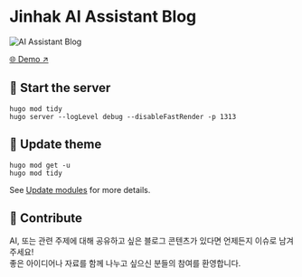 # Jinhak AI Assistant Blog

![AI Assistant Blog](https://img.shields.io/badge/Hugo-Hextra-blue?style=for-the-badge&logo=hugo)

[🌐 Demo ↗](https://watchstep.github.io/ai-assitant-blog/)

## 🚀 Start the server

```
hugo mod tidy
hugo server --logLevel debug --disableFastRender -p 1313
```

## 🔧 Update theme

```shell
hugo mod get -u
hugo mod tidy
```

See [Update modules](https://gohugo.io/hugo-modules/use-modules/#update-modules) for more 
details.

## 🤝 Contribute

AI, 또는 관련 주제에 대해 공유하고 싶은 블로그 콘텐츠가 있다면 언제든지 이슈로 남겨주세요!  
좋은 아이디어나 자료를 함께 나누고 싶으신 분들의 참여를 환영합니다.
